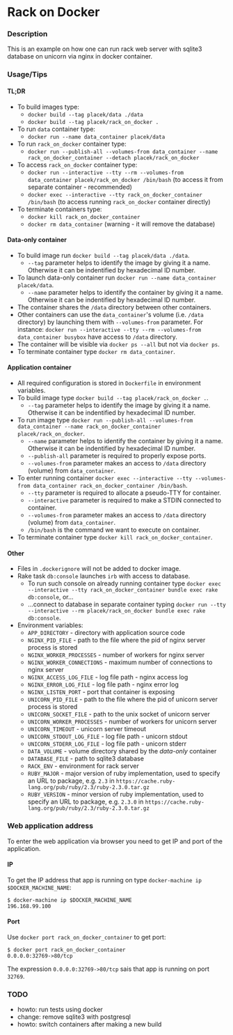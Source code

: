 # Rack on Docker

### Description

This is an example on how one can run rack web server with sqlite3 database on unicorn via nginx in docker container.

### Usage/Tips

#### TL;DR
* To build images type:
  * `docker build --tag placek/data ./data`
  * `docker build --tag placek/rack_on_docker .`
* To run `data` container type:
  * `docker run --name data_container placek/data`
* To run `rack_on_docker` container type:
  * `docker run --publish-all --volumes-from data_container --name rack_on_docker_container --detach placek/rack_on_docker`
* To access `rack_on_docker` container type:
  * `docker run --interactive --tty --rm --volumes-from data_container placek/rack_on_docker /bin/bash` (to access it from separate container - recommended)
  * `docker exec --interactive --tty rack_on_docker_container /bin/bash` (to access running `rack_on_docker` container directly)
* To terminate containers type:
  * `docker kill rack_on_docker_container`
  * `docker rm data_container` (warning - it will remove the database)

#### Data-only container

* To build image run `docker build --tag placek/data ./data`.
  * `--tag` parameter helps to identify the image by giving it a name. Otherwise it can be indentified by hexadecimal ID number.
* To launch data-only container run `docker run --name data_container placek/data`.
  * `--name` parameter helps to identify the container by giving it a name. Otherwise it can be indentified by hexadecimal ID number.
* The container shares the `/data` directory between other containers.
* Other containers can use the `data_container`'s volume (i.e. `/data` directory) by launching them with `--volumes-from` parameter. For instance: `docker run --interactive --tty --rm --volumes-from data_container busybox` have access to `/data` directory.
* The container will be visible via `docker ps --all` but not via `docker ps`.
* To terminate container type `docker rm data_container`.

#### Application container

* All required configuration is stored in `Dockerfile` in environment variables.
* To build image type `docker build --tag placek/rack_on_docker .`.
  * `--tag` parameter helps to identify the image by giving it a name. Otherwise it can be indentified by hexadecimal ID number.
* To run image type `docker run --publish-all --volumes-from data_container --name rack_on_docker_container placek/rack_on_docker`.
  * `--name` parameter helps to identify the container by giving it a name. Otherwise it can be indentified by hexadecimal ID number.
  * `--publish-all` parameter is required to properly expose ports.
  * `--volumes-from` parameter makes an access to `/data` directory (volume) from `data_container`.
* To enter running container `docker exec --interactive --tty --volumes-from data_container rack_on_docker_container /bin/bash`.
  * `--tty` parameter is required to allocate a pseudo-TTY for container.
  * `--interactive` parameter is required to make a STDIN connected to container.
  * `--volumes-from` parameter makes an access to `/data` directory (volume) from `data_container`.
  * `/bin/bash` is the command we want to execute on container.
* To terminate container type `docker kill rack_on_docker_container`.

#### Other

* Files in `.dockerignore` will not be added to docker image.
* Rake task `db:console` launches `irb` with access to database.
  * To run such console on already running container type `docker exec --interactive --tty rack_on_docker_container bundle exec rake db:console`, or...
  * ...connect to database in separate container typing `docker run --tty --interactive --rm placek/rack_on_docker bundle exec rake db:console`.
* Environment variables:
  * `APP_DIRECTORY` - directory with application source code
  * `NGINX_PID_FILE` - path to the file where the pid of nginx server process is stored
  * `NGINX_WORKER_PROCESSES` - number of workers for nginx server
  * `NGINX_WORKER_CONNECTIONS` - maximum number of connections to nginx server
  * `NGINX_ACCESS_LOG_FILE` - log file path - nginx access log
  * `NGINX_ERROR_LOG_FILE` - log file path - nginx error log
  * `NGINX_LISTEN_PORT` - port that container is exposing
  * `UNICORN_PID_FILE` - path to the file where the pid of unicorn server process is stored
  * `UNICORN_SOCKET_FILE` - path to the unix socket of unicorn server
  * `UNICORN_WORKER_PROCESSES` - number of workers for unicorn server
  * `UNICORN_TIMEOUT` - unicorn server timeout
  * `UNICORN_STDOUT_LOG_FILE` - log file path - unicorn stdout
  * `UNICORN_STDERR_LOG_FILE` - log file path - unicorn stderr
  * `DATA_VOLUME` - volume directory shared by the _data-only_ container
  * `DATABASE_FILE` - path to sqlite3 database
  * `RACK_ENV` - environment for rack server
  * `RUBY_MAJOR` - major version of ruby implementation, used to specify an URL to package, e.g. `2.3` in `https://cache.ruby-lang.org/pub/ruby/2.3/ruby-2.3.0.tar.gz`
  * `RUBY_VERSION` - minor version of ruby implementation, used to specify an URL to package, e.g. `2.3.0` in `https://cache.ruby-lang.org/pub/ruby/2.3/ruby-2.3.0.tar.gz`

### Web application address

To enter the web application via browser you need to get IP and port of the application.

#### IP

To get the IP address that app is running on type `docker-machine ip $DOCKER_MACHINE_NAME`:

```
$ docker-machine ip $DOCKER_MACHINE_NAME
196.168.99.100
```

#### Port

Use `docker port rack_on_docker_container` to get port:

```
$ docker port rack_on_docker_container
0.0.0.0:32769->80/tcp
```

The expression `0.0.0.0:32769->80/tcp` sais that app is running on port `32769`.

### TODO

* howto: run tests using docker
* change: remove sqlite3 with postgresql
* howto: switch containers after making a new build
